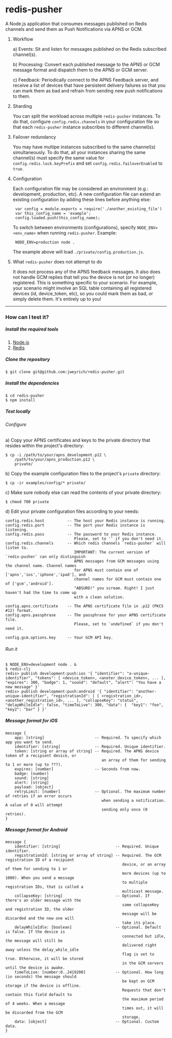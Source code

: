 # redis-pusher

A Node.js application that consumes messages published on Redis channels and
send them as Push Notifications via APNS or GCM.

1. Workflow

	a) Events: Sit and listen for messages published on the Redis subscribed
	   channel(s).

	b) Processing: Convert each published message to the APNS or GCM message format
	   and dispatch them to the APNS or GCM server.

	c) Feedback: Periodically connect to the APNS Feedback server, and receive a
	   list of devices that have persistent delivery failures so that you can
	   mark them as bad and refrain from sending new push notifications to them.

2. Sharding

	You can split the workload across multiple `redis-pusher` instances.
	To do that, configure `config.redis.channels` in your configuration file so
	that each `redis-pusher` instance subscribes to different channel(s).

3. Failover redundancy

	You may have multipe instances subscribed to the same channel(s)
	simultaneously. To do that, all your instances sharing the same channel(s)
	must specify the same value for `config.redis.lock.keyPrefix` and set
	`config.redis.failoverEnabled` to `true`.

4. Configuration

	Each configuration file may be considered an environment (e.g.: development,
	production, etc). A new configuration file can extend an existing
	configuration by adding these lines before anything else:

		var config = module.exports = require('./another_existing_file')
		var this_config_name = 'example';
		config.loaded.push(this_config_name);

	To switch between environments (configurations), specify
	`NODE_ENV=<env_name>` when running `redis-pusher`. Example:

		NODE_ENV=production node .

	The example above will load `./private/config.production.js`.

5. What `redis-pusher` does not attempt to do

	It does not process any of the APNS feedback messages. It also does not handle
	GCM replies that tell you the device is not (or no longer) registered.
	This is something specific to your scenario. For example, your scenario might
	involve an SQL table containing all registered devices (id, device_token, etc),
	so you could mark them as bad, or simply delete them. It's entirely up to you!

- - -

### How can I test it?

##### Install the required tools

1. [Node.js](http://nodejs.org/)
2. [Redis](http://redis.io/)

##### Clone the repository

	$ git clone git@github.com:jweyrich/redis-pusher.git

##### Install the dependencies

	$ cd redis-pusher
	$ npm install

##### Test locally

###### Configure

a) Copy your APNS certificates and keys to the private
   directory that resides within the project's directory:

	$ cp -i /path/to/your/apns_development.p12 \
		/path/to/your/apns_production.p12 \
		private/

b) Copy the example configuration files to the project's `private`
   directory:

	$ cp -ir examples/config/* private/

c) Make sure nobody else can read the contents of your private directory:

	$ chmod 700 private

d) Edit your private configuration files according to your needs:

	config.redis.host          -- The host your Redis instance is running.
	config.redis.port          -- The port your Redis instance is listening.
	config.redis.pass          -- The password to your Redis instance.
	                              Please, set to '' if you don't need it.
	config.redis.channels      -- Which redis channels `redis-pusher` will listen to.
	                              IMPORTANT: The current version of `redis-pusher` can only distinguish
	                              APNS messages from GCM messages using the channel name. Channel names
	                              for APNS must contain one of ['apns','ios','iphone','ipad'], and
	                              channel names for GCM must contain one of ['gcm','android'].
	                              "ABSURD!" you scream. Right! I just haven't had the time to come up
	                              with a clean solution.

	config.apns.certificate    -- The APNS certificate file in .p12 (PKCS #12) format.
	config.apns.passphrase     -- The passphrase for your APNS certificate file.
	                              Please, set to `undefined` if you don't need it.

	config.gcm.options.key     -- Your GCM API key.

###### Run it

	$ NODE_ENV=development node . &
	$ redis-cli
	redis> publish development:push:ios '{ "identifier": "a-unique-identifier", "tokens": [ <device_token>, <anoter_device_token>, ... ], "expires": 300, "badge": 1, "sound": "default", "alert": "You have a new message" }'
	redis> publish development:push:android '{ "identifier": "another-unique-identifier", "registrationId": [ [ <registration_id>, <another_registration_id>, ... ], "collapseKey": "status", "delayWhileIdle": false, "timeToLive": 300, "data": {  "key1": "foo", "key2": "bar" } }'

##### Message format for iOS

	message {
		app: [string]                      -- Required. To specify which app you want to send.
		identifier: [string]               -- Required. Unique identifier.
		token: [string or array of string] -- Required. The APNS device token of a recipient device, or
		                                      an array of them for sending to 1 or more (up to ???).
		expires: [number]                  -- Seconds from now.
		badge: [number]
		sound: [string]
		alert: [string]
		payload: [object]
		retryLimit: [number]               -- Optional. The maximum number of retries if an error occurs
		                                      when sending a notification. A value of 0 will attempt
		                                      sending only once (0 retries).
	}

##### Message format for Android

	message {
		identifier: [string]                        -- Required. Unique identifier.
		registrationId: [string or array of string] -- Required. The GCM registration ID of a recipient
		                                               device, or an array of them for sending to 1 or
		                                               more devices (up to 1000). When you send a message
		                                               to multiple registration IDs, that is called a
		                                               multicast message.
		collapseKey: [string]                       -- Optional. If there's an older message with the
		                                               same collapseKey and registration ID, the older
		                                               message will be discarded and the new one will
		                                               take its place.
		delayWhileIdle: [boolean]                   -- Optional. Default is false. If the device is
		                                               connected but idle, the message will still be
		                                               delivered right away unless the delay_while_idle
		                                               flag is set to true. Otherwise, it will be stored
		                                               in the GCM servers until the device is awake.
		timeToLive: [number:0..2419200]             -- Optional. How long (in seconds) the message should
		                                               be kept on GCM storage if the device is offline.
		                                               Requests that don't contain this field default to
		                                               the maximum period of 4 weeks. When a message
		                                               times out, it will be discarded from the GCM
		                                               storage.
		data: [object]                              -- Optional. Custom data.
	}

